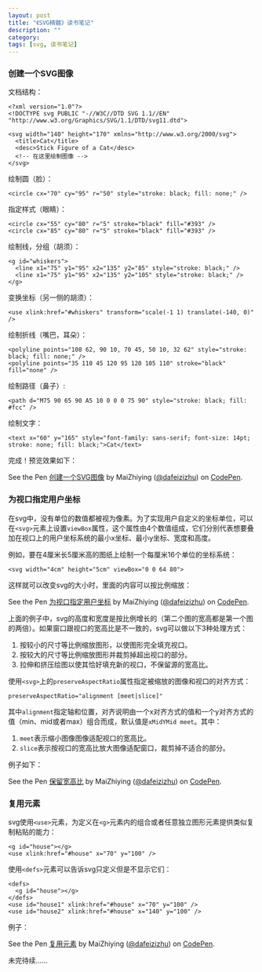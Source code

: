 ```yaml
---
layout: post
title: "《SVG精髓》读书笔记"
description: ""
category: 
tags: [svg, 读书笔记]
---
```


<script async src="https://static.codepen.io/assets/embed/ei.js"></script>

### 创建一个SVG图像

文档结构：

    <?xml version="1.0"?>
    <!DOCTYPE svg PUBLIC "-//W3C//DTD SVG 1.1//EN" "http://www.w3.org/Graphics/SVG/1.1/DTD/svg11.dtd">

    <svg width="140" height="170" xmlns="http://www.w3.org/2000/svg">
      <title>Cat</title>
      <desc>Stick Figure of a Cat</desc>
      <!-- 在这里绘制图像 -->
    </svg>

绘制圆（脸）：

    <circle cx="70" cy="95" r="50" style="stroke: black; fill: none;" />

指定样式（眼睛）：

    <circle cx="55" cy="80" r="5" stroke="black" fill="#393" />
    <circle cx="85" cy="80" r="5" stroke="black" fill="#393" />

绘制线，分组（胡须）：

    <g id="whiskers">
      <line x1="75" y1="95" x2="135" y2="85" style="stroke: black;" />
      <line x1="75" y1="95" x2="135" y2="105" style="stroke: black;" />
    </g>

变换坐标（另一侧的胡须）：

    <use xlink:href="#whiskers" transform="scale(-1 1) translate(-140, 0)" />

绘制折线（嘴巴，耳朵）：

    <polyline points="108 62, 90 10, 70 45, 50 10, 32 62" style="stroke: black; fill: none;" />
    <polyline points="35 110 45 120 95 120 105 110" stroke="black" fill="none" />

绘制路径（鼻子）:

    <path d="M75 90 65 90 A5 10 0 0 0 75 90" style="stroke: black; fill: #fcc" />

绘制文字：

    <text x="60" y="165" style="font-family: sans-serif; font-size: 14pt; stroke: none; fill: black;">Cat</text>

完成！预览效果如下：

<p data-height="265" data-theme-id="0" data-slug-hash="oPzbVR" data-default-tab="html,result" data-user="dafeizizhu" data-pen-title="创建一个SVG图像" class="codepen">See the Pen <a href="https://codepen.io/dafeizizhu/pen/oPzbVR/">创建一个SVG图像</a> by MaiZhiying (<a href="https://codepen.io/dafeizizhu">@dafeizizhu</a>) on <a href="https://codepen.io">CodePen</a>.</p>

### 为视口指定用户坐标

在svg中，没有单位的数值都被视为像素。为了实现用户自定义的坐标单位，可以在`<svg>`元素上设置`viewBox`属性，这个属性由4个数值组成，它们分别代表想要叠加在视口上的用户坐标系统的最小x坐标、最小y坐标、宽度和高度。

例如，要在4厘米长5厘米高的图纸上绘制一个每厘米16个单位的坐标系统：

    <svg width="4cm" height="5cm" viewBox="0 0 64 80">

这样就可以改变svg的大小时，里面的内容可以按比例缩放：

<p data-height="265" data-theme-id="0" data-slug-hash="qMaZXB" data-default-tab="html,result" data-user="dafeizizhu" data-pen-title="为视口指定用户坐标" class="codepen">See the Pen <a href="https://codepen.io/dafeizizhu/pen/qMaZXB/">为视口指定用户坐标</a> by MaiZhiying (<a href="https://codepen.io/dafeizizhu">@dafeizizhu</a>) on <a href="https://codepen.io">CodePen</a>.</p>

上面的例子中，svg的高度和宽度是按比例增长的（第二个图的宽高都是第一个图的两倍）。如果窗口跟视口的宽高比是不一致的，svg可以做以下3种处理方式：

1. 按较小的尺寸等比例缩放图形，以使图形完全填充视口。
2. 按较大的尺寸等比例缩放图形并裁剪掉超出视口的部分。
3. 拉伸和挤压绘图以使其恰好填充新的视口，不保留源的宽高比。

使用`<svg>`上的`preserveAspectRatio`属性指定被缩放的图像和视口的对齐方式：

    preserveAspectRatio="alignment [meet|slice]"

其中`alignment`指定轴和位置，对齐说明由一个x对齐方式的值和一个y对齐方式的值（min、mid或者max）组合而成，默认值是`xMidYMid meet`。其中：

1. `meet`表示缩小图像图像适配视口的宽高比。
2. `slice`表示按视口的宽高比放大图像适配窗口，裁剪掉不适合的部分。

例子如下：

<p data-height="265" data-theme-id="0" data-slug-hash="MqjyVZ" data-default-tab="html,result" data-user="dafeizizhu" data-pen-title="保留宽高比" class="codepen">See the Pen <a href="https://codepen.io/dafeizizhu/pen/MqjyVZ/">保留宽高比</a> by MaiZhiying (<a href="https://codepen.io/dafeizizhu">@dafeizizhu</a>) on <a href="https://codepen.io">CodePen</a>.</p>

### 复用元素

svg使用`<use>`元素，为定义在`<g>`元素内的组合或者任意独立图形元素提供类似复制粘贴的能力：

    <g id="house"></g>
    <use xlink:href="#house" x="70" y="100" />

使用`<defs>`元素可以告诉svg只定义但是不显示它们：

    <defs>
      <g id="house"></g>
    </defs>
    <use id="house1" xlink:href="#house" x="70" y="100" />
    <use id="house2" xlink:href="#house" x="140" y="100" />

例子：

<p data-height="265" data-theme-id="0" data-slug-hash="oPzLoG" data-default-tab="html,result" data-user="dafeizizhu" data-pen-title="复用元素" class="codepen">See the Pen <a href="https://codepen.io/dafeizizhu/pen/oPzLoG/">复用元素</a> by MaiZhiying (<a href="https://codepen.io/dafeizizhu">@dafeizizhu</a>) on <a href="https://codepen.io">CodePen</a>.</p>

未完待续……
